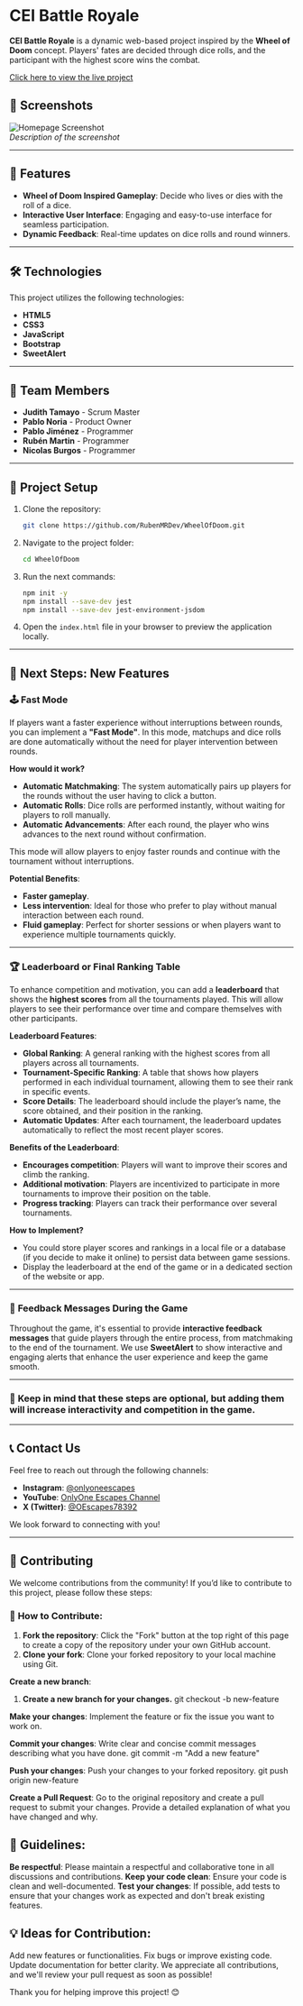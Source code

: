 # CEI Battle Royale

**CEI Battle Royale** is a dynamic web-based project inspired by the **Wheel of Doom** concept. Players' fates are decided through dice rolls, and the participant with the highest score wins the combat.

[Click here to view the live project](#)  


## 📸 Screenshots  

![Homepage Screenshot](path-to-image.jpg)  
_Description of the screenshot_

---

## 🚀 Features  

- **Wheel of Doom Inspired Gameplay**: Decide who lives or dies with the roll of a dice.
- **Interactive User Interface**: Engaging and easy-to-use interface for seamless participation.
- **Dynamic Feedback**: Real-time updates on dice rolls and round winners.

---

## 🛠️ Technologies  

This project utilizes the following technologies:  

- **HTML5**  
- **CSS3**  
- **JavaScript**  
- **Bootstrap**
- **SweetAlert**

---

## 👥 Team Members  

- **Judith Tamayo** - Scrum Master  
- **Pablo Noria** - Product Owner  
- **Pablo Jiménez**  - Programmer
- **Rubén Martin**  - Programmer
- **Nicolas Burgos**  - Programmer

---

## 📂 Project Setup  

1. Clone the repository:  
   ```bash
   git clone https://github.com/RubenMRDev/WheelOfDoom.git
   ```
2. Navigate to the project folder:  
   ```bash
   cd WheelOfDoom
   ```
3. Run the next commands:
    ```bash
   npm init -y
   npm install --save-dev jest
   npm install --save-dev jest-environment-jsdom
   ```
5. Open the `index.html` file in your browser to preview the application locally.

---

## 🚀 **Next Steps: New Features**

### 🕹️ **Fast Mode**
If players want a faster experience without interruptions between rounds, you can implement a **"Fast Mode"**. In this mode, matchups and dice rolls are done automatically without the need for player intervention between rounds.

**How would it work?**
- **Automatic Matchmaking**: The system automatically pairs up players for the rounds without the user having to click a button.
- **Automatic Rolls**: Dice rolls are performed instantly, without waiting for players to roll manually.
- **Automatic Advancements**: After each round, the player who wins advances to the next round without confirmation.

This mode will allow players to enjoy faster rounds and continue with the tournament without interruptions.

**Potential Benefits**:
- **Faster gameplay**.
- **Less intervention**: Ideal for those who prefer to play without manual interaction between each round.
- **Fluid gameplay**: Perfect for shorter sessions or when players want to experience multiple tournaments quickly.

---

### 🏆 **Leaderboard or Final Ranking Table**
To enhance competition and motivation, you can add a **leaderboard** that shows the **highest scores** from all the tournaments played. This will allow players to see their performance over time and compare themselves with other participants.

**Leaderboard Features**:
- **Global Ranking**: A general ranking with the highest scores from all players across all tournaments.
- **Tournament-Specific Ranking**: A table that shows how players performed in each individual tournament, allowing them to see their rank in specific events.
- **Score Details**: The leaderboard should include the player’s name, the score obtained, and their position in the ranking.
- **Automatic Updates**: After each tournament, the leaderboard updates automatically to reflect the most recent player scores.

**Benefits of the Leaderboard**:
- **Encourages competition**: Players will want to improve their scores and climb the ranking.
- **Additional motivation**: Players are incentivized to participate in more tournaments to improve their position on the table.
- **Progress tracking**: Players can track their performance over several tournaments.

**How to Implement?**
- You could store player scores and rankings in a local file or a database (if you decide to make it online) to persist data between game sessions.
- Display the leaderboard at the end of the game or in a dedicated section of the website or app.

---

### 💬 **Feedback Messages During the Game**
Throughout the game, it's essential to provide **interactive feedback messages** that guide players through the entire process, from matchmaking to the end of the tournament. We use **SweetAlert** to show interactive and engaging alerts that enhance the user experience and keep the game smooth.

---

### 📢 **Keep in mind that these steps are optional, but adding them will increase interactivity and competition in the game.**

--- 

## 📞 **Contact Us**

Feel free to reach out through the following channels:

- **Instagram**: [@onlyoneescapes](https://www.instagram.com/onlyoneescapes/)
- **YouTube**: [OnlyOne Escapes Channel](https://www.youtube.com/channel/UCTgnay0D5NFx4gWhAg-2q0w)
- **X (Twitter)**: [@OEscapes78392](https://x.com/OEscapes78392)

We look forward to connecting with you!

---
## 🤝 **Contributing**

We welcome contributions from the community! If you’d like to contribute to this project, please follow these steps:

### 📝 **How to Contribute**:
1. **Fork the repository**: Click the "Fork" button at the top right of this page to create a copy of the repository under your own GitHub account.
2. **Clone your fork**: Clone your forked repository to your local machine using Git.

**Create a new branch**:
1. **Create a new branch for your changes.**
git checkout -b new-feature


**Make your changes**:
Implement the feature or fix the issue you want to work on.

**Commit your changes**:
Write clear and concise commit messages describing what you have done.
git commit -m "Add a new feature"

**Push your changes**:
Push your changes to your forked repository.
git push origin new-feature

 **Create a Pull Request**:
Go to the original repository and create a pull request to submit your changes. Provide a detailed explanation of what you have changed and why.

## 📜 **Guidelines**:
**Be respectful**: Please maintain a respectful and collaborative tone in all discussions and contributions.
**Keep your code clean**: Ensure your code is clean and well-documented.
**Test your changes**: If possible, add tests to ensure that your changes work as expected and don't break existing features.

## 💡 **Ideas for Contribution**:
Add new features or functionalities.
Fix bugs or improve existing code.
Update documentation for better clarity.
We appreciate all contributions, and we'll review your pull request as soon as possible!

Thank you for helping improve this project! 😊


